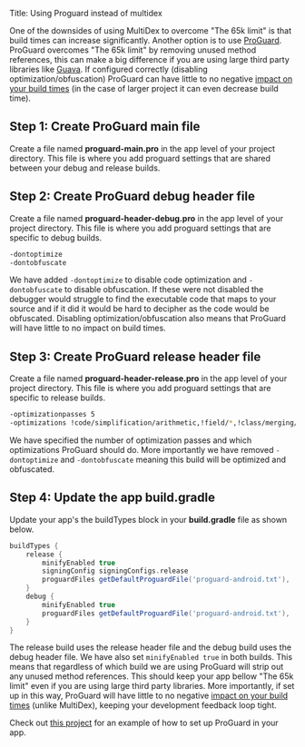 Title: Using Proguard instead of multidex

One of the downsides of using MultiDex to overcome "The 65k limit" is that build times can increase significantly.
Another option is to use [ProGuard](http://proguard.sourceforge.net/). ProGuard overcomes "The 65k limit" by removing unused method references,
this can make a big difference if you are using large third party libraries like [Guava](https://github.com/google/guava). If configured
correctly (disabling optimization/obfuscation) ProGuard can have little to no negative [impact on your build times](https://image.slidesharecdn.com/jackandjilldroidconlondon2015-160314154239/95/eric-lafortune-the-jack-and-jill-build-system-16-638.jpg?cb=1457972343) (in the case of larger project it can even decrease build time).

<!--more-->

## Step 1: Create ProGuard main file
Create a file named **proguard-main.pro** in the app level of your project directory. This file is where you add proguard settings that are shared between your debug and release builds.

## Step 2: Create ProGuard debug header file
Create a file named **proguard-header-debug.pro** in the app level of your project directory. This file is where you add proguard settings that are specific to debug builds.

```bash
-dontoptimize
-dontobfuscate
```

We have added `-dontoptimize` to disable code optimization and `-dontobfuscate` to disable obfuscation. If these were not disabled the debugger would struggle to find the executable code that maps to your source and if it did it would be hard to decipher as the code would be obfuscated. Disabling optimization/obfuscation also means that ProGuard will have little to no impact on build times.

## Step 3: Create ProGuard release header file
Create a file named **proguard-header-release.pro** in the app level of your project directory. This file is where you add proguard settings that are specific to release builds.

```bash
-optimizationpasses 5
-optimizations !code/simplification/arithmetic,!field/*,!class/merging/*
```

We have specified the number of optimization passes and which optimizations ProGuard should do. More importantly we have removed `-dontoptimize` and `-dontobfuscate` meaning this build will be optimized and obfuscated.

## Step 4: Update the app build.gradle
Update your app's the buildTypes block in your **build.gradle** file as shown below.

```groovy
buildTypes {
    release {
        minifyEnabled true
        signingConfig signingConfigs.release
        proguardFiles getDefaultProguardFile('proguard-android.txt'), 'proguard-header-release.pro', 'proguard-main.pro'
    }
    debug {
        minifyEnabled true
        proguardFiles getDefaultProguardFile('proguard-android.txt'), 'proguard-header-debug.pro', 'proguard-main.pro'
    }
}
```

The release build uses the release header file and the debug build uses the debug header file. We have also set `minifyEnabled true` in both builds. This means that regardless of which build we are using ProGuard will strip out any unused method references. This should keep your app bellow "The 65k limit" even if you are using large third party libraries. More importantly, if set up in this way, ProGuard will have little to no negative [impact on your build times](https://image.slidesharecdn.com/jackandjilldroidconlondon2015-160314154239/95/eric-lafortune-the-jack-and-jill-build-system-16-638.jpg?cb=1457972343) (unlike MultiDex), keeping your development feedback loop tight.

Check out [this project](https://github.com/andersmurphy/chain/commit/9d2241a2a6d2571696a1d3ad5ba37e521d8641f5) for an example of how to set up ProGuard in your app.
